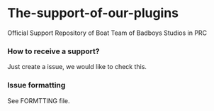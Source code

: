 # The-support-of-our-plugins
Official Support Repository of Boat Team of Badboys Studios in PRC

### How to receive a support?
Just create a issue, we would like to check this.

### Issue formatting
See FORMTTING file.
